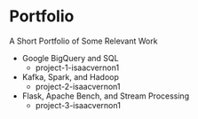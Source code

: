 # Portfolio
A Short Portfolio of Some Relevant Work

- Google BigQuery and SQL
  * project-1-isaacvernon1
- Kafka, Spark, and Hadoop
  * project-2-isaacvernon1
- Flask, Apache Bench, and Stream Processing
  * project-3-isaacvernon1

